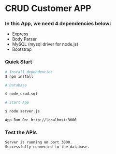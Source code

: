# CRUD Customer APP

### In this App, we need 4 dependencies below:

- Express
- Body Parser
- MySQL (mysql driver for node.js)
- Bootstrap

### Quick Start

```bash
# Install dependencies
$ npm install

# Database

$ node_crud.sql

# Start App

$ node server.js

App Run On: http://localhost:3000

```

### Test the APIs

```bash
Server is running on port 3000.
Successfully connected to the database.
```
